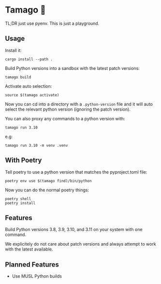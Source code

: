 # Tamago 🥚

TL;DR just use pyenv. This is just a playground.

## Usage

Install it:

    cargo install --path .

Build Python versions into a sandbox with the latest patch versions:

    tamago build

Activate auto selection:

    source $(tamago activate)

Now you can cd into a directory with a `.python-version` file and
it will auto select the relevant python version (ignoring the patch version).

You can also proxy any commands to a python version with:

    tamago run 3.10

e.g:

    tamago run 3.10 -m venv .venv

## With Poetry

Tell poetry to use a python version that matches the pyproject.toml file:

    poetry env use $(tamago find)/bin/python

Now you can do the normal poetry things:

    poetry shell
    poetry install

## Features

Build Python versions 3.8, 3.9, 3.10, and 3.11 on your system with one command.

We explicitely do not care about patch versions and always attempt to work with the latest available.

## Planned Features

- Use MUSL Python builds
